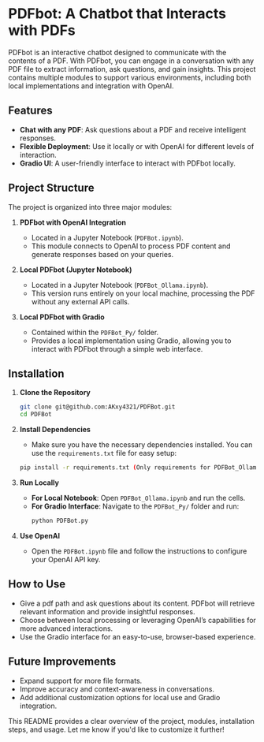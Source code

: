 # PDFbot: A Chatbot that Interacts with PDFs

PDFbot is an interactive chatbot designed to communicate with the contents of a PDF. With PDFbot, you can engage in a conversation with any PDF file to extract information, ask questions, and gain insights. This project contains multiple modules to support various environments, including both local implementations and integration with OpenAI.

## Features
- **Chat with any PDF**: Ask questions about a PDF and receive intelligent responses.
- **Flexible Deployment**: Use it locally or with OpenAI for different levels of interaction.
- **Gradio UI**: A user-friendly interface to interact with PDFbot locally.

## Project Structure
The project is organized into three major modules:

1. **PDFbot with OpenAI Integration**  
   - Located in a Jupyter Notebook (`PDFBot.ipynb`).
   - This module connects to OpenAI to process PDF content and generate responses based on your queries.

2. **Local PDFbot (Jupyter Notebook)**  
   - Located in a Jupyter Notebook (`PDFBot_Ollama.ipynb`).
   - This version runs entirely on your local machine, processing the PDF without any external API calls.

3. **Local PDFbot with Gradio**  
   - Contained within the `PDFBot_Py/` folder.
   - Provides a local implementation using Gradio, allowing you to interact with PDFbot through a simple web interface.

## Installation

1. **Clone the Repository**
   ```bash
   git clone git@github.com:AKxy4321/PDFBot.git
   cd PDFBot
   ```

2. **Install Dependencies**
   - Make sure you have the necessary dependencies installed. You can use the `requirements.txt` file for easy setup:
   ```bash
   pip install -r requirements.txt (Only requirements for PDFBot_Ollama is given, go to PDFBot.ipynb to get OpenAI requirements)
   ```

3. **Run Locally**
   - **For Local Notebook**: Open `PDFBot_Ollama.ipynb` and run the cells.
   - **For Gradio Interface**: Navigate to the `PDFBot_Py/` folder and run:
     ```bash
     python PDFBot.py
     ```

4. **Use OpenAI**  
   - Open the `PDFBot.ipynb` file and follow the instructions to configure your OpenAI API key.

## How to Use

- Give a pdf path and ask questions about its content. PDFbot will retrieve relevant information and provide insightful responses.
- Choose between local processing or leveraging OpenAI’s capabilities for more advanced interactions.
- Use the Gradio interface for an easy-to-use, browser-based experience.

## Future Improvements
- Expand support for more file formats.
- Improve accuracy and context-awareness in conversations.
- Add additional customization options for local use and Gradio integration.

This README provides a clear overview of the project, modules, installation steps, and usage. Let me know if you'd like to customize it further!
